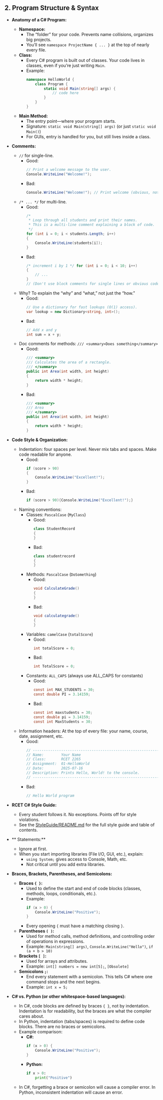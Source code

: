 ## 2. Program Structure & Syntax

- **Anatomy of a C# Program:**

  - **Namespace:**
    - The “folder” for your code. Prevents name collisions, organizes big projects.
    - You’ll see `namespace ProjectName { ... }` at the top of nearly every file.
  - **Class:**
    - Every C# program is built out of classes. Your code lives in classes, even if you’re just writing `Main`.
    - Example:
      ```csharp
      namespace HelloWorld {
          class Program {
              static void Main(string[] args) {
                  // code here
              }
          }
      }
      ```
  - **Main Method:**
    - The entry point—where your program starts.
    - Signature: `static void Main(string[] args)` (or just `static void Main()`)
    - For GUIs, entry is handled for you, but still lives inside a class.

- **Comments:**

  - `//` for single-line.
    - Good:
      ```csharp
      // Print a welcome message to the user.
      Console.WriteLine("Welcome!");
      ```
    - Bad:
      ```csharp
      Console.WriteLine("Welcome!"); // Print welcome (obvious, not needed)
      ```
  - `/* ... */` for multi-line.
    - Good:
      ```csharp
      /*
       * Loop through all students and print their names.
       * This is a multi-line comment explaining a block of code.
       */
      for (int i = 0; i < students.Length; i++)
      {
          Console.WriteLine(students[i]);
      }
      ```
    - Bad:
      ```csharp
      /* increment i by 1 */ for (int i = 0; i < 10; i++)
      {
          // ...
      }
      // (Don't use block comments for single lines or obvious code)
      ```
  - Why? To explain the “why” and “what,” not just the “how.”
    - Good:
      ```csharp
      // Use a dictionary for fast lookups (O(1) access).
      var lookup = new Dictionary<string, int>();
      ```
    - Bad:
      ```csharp
      // Add x and y
      int sum = x + y;
      ```
  - Doc comments for methods: `/// <summary>Does something</summary>`
    - Good:
      ```csharp
      /// <summary>
      /// Calculates the area of a rectangle.
      /// </summary>
      public int Area(int width, int height)
      {
          return width * height;
      }
      ```
    - Bad:
      ```csharp
      /// <summary>
      /// Area
      /// </summary>
      public int Area(int width, int height)
      {
          return width * height;
      }
      ```

- **Code Style & Organization:**

  - Indentation: four spaces per level. Never mix tabs and spaces. Make code readable for anyone.
    - Good:
      ```csharp
      if (score > 90)
      {
          Console.WriteLine("Excellent!");
      }
      ```
    - Bad:
      ```csharp
      if (score > 90){Console.WriteLine("Excellent!");}
      ```
  - Naming conventions:
    - Classes: `PascalCase` (`MyClass`)
      - Good:
        ```csharp
        class StudentRecord
        {
        }
        ```
      - Bad:
        ```csharp
        class studentrecord
        {
        }
        ```
    - Methods: `PascalCase` (`DoSomething`)
      - Good:
        ```csharp
        void CalculateGrade()
        {
        }
        ```
      - Bad:
        ```csharp
        void calculategrade()
        {
        }
        ```
    - Variables: `camelCase` (`totalScore`)
      - Good:
        ```csharp
        int totalScore = 0;
        ```
      - Bad:
        ```csharp
        int TotalScore = 0;
        ```
    - Constants: `ALL_CAPS` (always use ALL_CAPS for constants)
      - Good:
        ```csharp
        const int MAX_STUDENTS = 30;
        const double PI = 3.14159;
        ```
      - Bad:
        ```csharp
        const int maxstudents = 30;
        const double pi = 3.14159;
        const int MaxStudents = 30;
        ```
  - Information headers: At the top of every file: your name, course, date, assignment, etc.
    - Good:
      ```csharp
      // -----------------------------------------------------------------------------
      // Name:        Your Name
      // Class:       RCET 2265
      // Assignment:  01-HelloWorld
      // Date:        2025-07-16
      // Description: Prints Hello, World! to the console.
      // -----------------------------------------------------------------------------
      ```
    - Bad:
      ```csharp
      // Hello World program
      ```

- **RCET C# Style Guide:**

  - Every student follows it. No exceptions. Points off for style violations.
  - See the [StyleGuide/README.md](../StyleGuide/README.md) for the full style guide and table of contents.

- ** Statements:**

  - Ignore at first.
  - When you start importing libraries (File I/O, GUI, etc.), explain:
    - `using System;` gives access to Console, Math, etc.
    - Not critical until you add extra libraries.

- **Braces, Brackets, Parentheses, and Semicolons:**

  - **Braces `{ }`:**
    - Used to define the start and end of code blocks (classes, methods, loops, conditionals, etc.).
    - Example:
      ```csharp
      if (x > 0) {
          Console.WriteLine("Positive");
      }
      ```
    - Every opening `{` must have a matching closing `}`.
  - **Parentheses `( )`:**
    - Used for method calls, method definitions, and controlling order of operations in expressions.
    - Example: `Main(string[] args)`, `Console.WriteLine("Hello")`, `if (a + b > 10)`
  - **Brackets `[ ]`:**
    - Used for arrays and attributes.
    - Example: `int[] numbers = new int[5];`, `[Obsolete]`
  - **Semicolons `;`:**
    - End every statement with a semicolon. This tells C# where one command stops and the next begins.
    - Example: `int x = 5;`

- **C# vs. Python (or other whitespace-based languages):**

  - In C#, code blocks are defined by braces `{ }`, not by indentation. Indentation is for readability, but the braces are what the compiler cares about.
  - In Python, indentation (tabs/spaces) is required to define code blocks. There are no braces or semicolons.
  - Example comparison:
    - **C#:**
      ```csharp
      if (x > 0) {
          Console.WriteLine("Positive");
      }
      ```
    - **Python:**
      ```python
      if x > 0:
          print("Positive")
      ```
  - In C#, forgetting a brace or semicolon will cause a compiler error. In Python, inconsistent indentation will cause an error.

